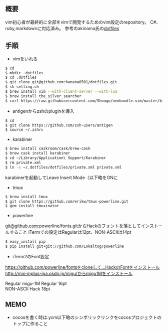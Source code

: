 ## 概要
vim初心者が最終的に全部をvimで開発するためのvim設定のrepository。
C#、ruby,markdownに対応済み。
参考のakinama氏の[dotfiles](https://github.com/akinama/dotfiles)

## 手順

- vimをいれる

```sh
$ cd
$ mkdir .dotfiles
$ cd .dotfiles
$ git clone git@github.com:hanana0501/dotfiles.git
$ sh setting.sh
$ brew install vim --with-client-server --with-lua
$ brew install the_silver_searcher
$ curl https://raw.githubusercontent.com/Shougo/neobundle.vim/master/bin/install.sh | sh
```

- antigenからzshのpluginを導入

```sh
$ cd
$ git clone https://github.com/zsh-users/antigen
$ source ~/.zshrc
```

- karabiner

```sh
$ brew install caskroom/cask/brew-cask
$ brew cask install karabiner
$ cd ~/Library/Application\ Support/Karabiner
$ rm private.xml
$ ln -s ~/.dotfiles/dotfiles/private.xml private.xml
```

karabinerを起動してLeave Insert Mode（以下略をONに

- tmux

```sh
$ brew install tmux
$ git clone https://github.com/erikw/tmux-powerline.git
$ gem install tmuxinator
```

- powerline

git@github.com:powerline/fonts.gitからHackのフォントを落としてインストールすること
iTermでの設定はRegularは12pt、NON-ASCIIは14pt

```sh
$ easy_install pip
$ pip install git+git://github.com/Lokaltog/powerline
```

- iTerm2のFont設定

https://github.com/powerline/fontsをcloneして…HackのFontをインストール
http://mix-mplus-ipa.osdn.jp/migu/からmigu1Mをインストール

Regular migu-1M Regular 16pt  
NON-ASCII Hack 18pt

## MEMO

- cocosを書く時は.ycm以下略のシンボリックリンクをcocosプロジェクトのトップに作ること

